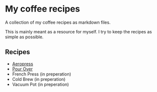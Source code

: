 # My coffee recipes

A collection of my coffee recipes as markdown files.

This is mainly meant as a resource for myself. I try to keep the recipes as simple as possible.

## Recipes


- [Aeropress](Aeropress.md)
- [Pour Over](PourOver.md)
- French Press (in preperation)
- Cold Brew (in preperation)
- Vacuum Pot (in preperation)